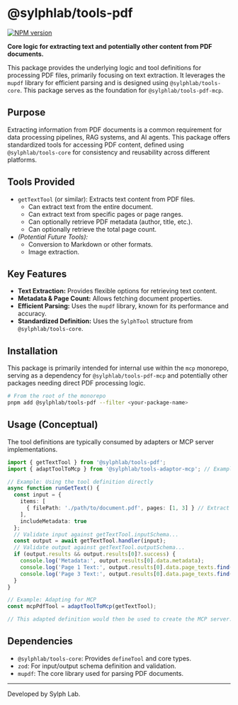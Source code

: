 # @sylphlab/tools-pdf

[![NPM version](https://img.shields.io/npm/v/@sylphlab/tools-pdf?style=flat-square)](https://www.npmjs.com/package/@sylphlab/tools-pdf)

**Core logic for extracting text and potentially other content from PDF documents.**

This package provides the underlying logic and tool definitions for processing PDF files, primarily focusing on text extraction. It leverages the `mupdf` library for efficient parsing and is designed using `@sylphlab/tools-core`. This package serves as the foundation for `@sylphlab/tools-pdf-mcp`.

## Purpose

Extracting information from PDF documents is a common requirement for data processing pipelines, RAG systems, and AI agents. This package offers standardized tools for accessing PDF content, defined using `@sylphlab/tools-core` for consistency and reusability across different platforms.

## Tools Provided

*   `getTextTool` (or similar): Extracts text content from PDF files.
    *   Can extract text from the entire document.
    *   Can extract text from specific pages or page ranges.
    *   Can optionally retrieve PDF metadata (author, title, etc.).
    *   Can optionally retrieve the total page count.
*   *(Potential Future Tools):*
    *   Conversion to Markdown or other formats.
    *   Image extraction.

## Key Features

*   **Text Extraction:** Provides flexible options for retrieving text content.
*   **Metadata & Page Count:** Allows fetching document properties.
*   **Efficient Parsing:** Uses the `mupdf` library, known for its performance and accuracy.
*   **Standardized Definition:** Uses the `SylphTool` structure from `@sylphlab/tools-core`.

## Installation

This package is primarily intended for internal use within the `mcp` monorepo, serving as a dependency for `@sylphlab/tools-pdf-mcp` and potentially other packages needing direct PDF processing logic.

```bash
# From the root of the monorepo
pnpm add @sylphlab/tools-pdf --filter <your-package-name>
```

## Usage (Conceptual)

The tool definitions are typically consumed by adapters or MCP server implementations.

```typescript
import { getTextTool } from '@sylphlab/tools-pdf';
import { adaptToolToMcp } from '@sylphlab/tools-adaptor-mcp'; // Example adapter

// Example: Using the tool definition directly
async function runGetText() {
  const input = {
    items: [
      { filePath: './path/to/document.pdf', pages: [1, 3] } // Extract pages 1 and 3
    ],
    includeMetadata: true
  };
  // Validate input against getTextTool.inputSchema...
  const output = await getTextTool.handler(input);
  // Validate output against getTextTool.outputSchema...
  if (output.results && output.results[0]?.success) {
    console.log('Metadata:', output.results[0].data.metadata);
    console.log('Page 1 Text:', output.results[0].data.page_texts.find(p => p.page === 1)?.text);
    console.log('Page 3 Text:', output.results[0].data.page_texts.find(p => p.page === 3)?.text);
  }
}

// Example: Adapting for MCP
const mcpPdfTool = adaptToolToMcp(getTextTool);

// This adapted definition would then be used to create the MCP server.
```

## Dependencies

*   `@sylphlab/tools-core`: Provides `defineTool` and core types.
*   `zod`: For input/output schema definition and validation.
*   `mupdf`: The core library used for parsing PDF documents.

---

Developed by Sylph Lab.